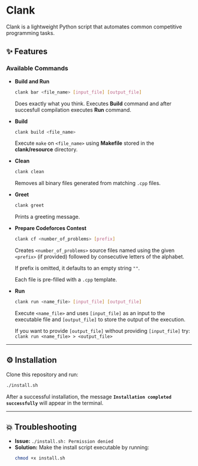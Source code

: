 # Clank
Clank is a lightweight Python script that automates common competitive programming tasks.

## ✨ Features

### Available Commands

- **Build and Run**
  ```bash
  clank bar <file_name> [input_file] [output_file]
  ```
  Does exactly what you think. Executes **Build** command and after succesfull compilation executes **Run** command.

- **Build**
  ```bash
  clank build <file_name>
  ```
  Execute `make` on `<file_name>` using **Makefile** stored in the **clank/resource** directory.

- **Clean**
  ```bash
  clank clean
  ```
  Removes all binary files generated from matching `.cpp` files.

- **Greet**
  ```bash
  clank greet
  ```
  Prints a greeting message.

- **Prepare Codeforces Contest**
  ```bash
  clank cf <number_of_problems> [prefix]
  ```
  Creates `<number_of_problems>` source files named using the given `<prefix>` (if provided) followed by consecutive letters of the alphabet. 
  
  If prefix is omitted, it defaults to an empty string `""`.

  Each file is pre-filled with a `.cpp` template. 

- **Run**
  ```bash
  clank run <name_file> [input_file] [output_file]
  ```
  Execute `<name_file>` and uses `[input_file]` as an input to the executable file and `[output_file]` to store the output of the execution.
  
  If you want to provide `[output_file]` without providing `[input_file]` try: `clank run <name_file> > <output_file>`

---

## ⚙️ Installation

Clone this repository and run:

```bash
./install.sh
```

After a successful installation, the message
**`Installation completed successfully`**
will appear in the terminal.

---

## 💥 Troubleshooting

- **Issue:** `./install.sh: Permission denied`
- **Solution:** Make the install script executable by running:
  ```bash
  chmod +x install.sh
  ```
  